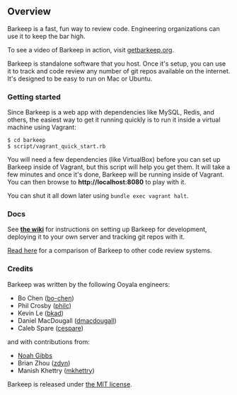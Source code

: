 ## Overview

Barkeep is a fast, fun way to review code. Engineering organizations can use it to keep the bar high.

To see a video of Barkeep in action, visit [getbarkeep.org](http://getbarkeep.org).

Barkeep is standalone software that you host. Once it's setup, you can use it to track and code review any number of git repos available on the internet. It's designed to be easy to run on Mac or Ubuntu.

### Getting started

Since Barkeep is a web app with dependencies like MySQL, Redis, and others, the easiest way to get it
running quickly is to run it inside a virtual machine using Vagrant:

    $ cd barkeep
    $ script/vagrant_quick_start.rb

You will need a few dependencies (like VirtualBox) before you can set up Barkeep inside of Vagrant, but this
script will help you get them. It will take a few minutes and once it's done, Barkeep will be running inside
of Vagrant. You can then browse to **http://localhost:8080** to play with it.

You can shut it all down later using `bundle exec vagrant halt`.

### Docs

See **[the wiki](https://github.com/ooyala/barkeep/wiki)** for instructions on setting up Barkeep for
development, deploying it to your own server and tracking git repos with it.

[Read here](https://github.com/ooyala/barkeep/wiki/Comparing-Barkeep-to-other-code-review-tools) for a
comparison of Barkeep to other code review systems.

### Credits

Barkeep was written by the following Ooyala engineers:

* Bo Chen ([bo-chen](https://github.com/bo-chen))
* Phil Crosby ([philc](https://github.com/philc))
* Kevin Le ([bkad](https://github.com/bkad))
* Daniel MacDougall ([dmacdougall](https://github.com/dmacdougall))
* Caleb Spare ([cespare](https://github.com/cespare))

and with contributions from:

* [Noah Gibbs](mailto:noah@ooyala.com)
* Brian Zhou ([zdyn](https://github.com/zdyn))
* Manish Khettry ([mkhettry](https://github.com/mkhettry))

Barkeep is released under [the MIT license](http://www.opensource.org/licenses/mit-license.php).
